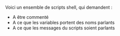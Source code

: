 Voici un ensemble de scripts shell, qui demandent : 

* A être commenté
* A ce que les variables portent des noms parlants
* A ce que les messages du scripts soient parlants
